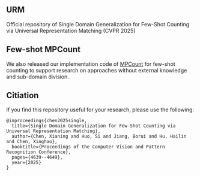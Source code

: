 ## URM
Official repository of Single Domain Generalization for Few-Shot Counting via Universal Representation Matching (CVPR 2025)

## Few-shot MPCount
We also released our implementation code of [MPCount](https://github.com/Shimmer93/MPCount) for few-shot counting to support research on approaches without external knowledge and sub-domain division.

## Citiation
If you find this repository useful for your research, please use the following:

```
@inproceedings{chen2025single,
  title={Single Domain Generalization for Few-Shot Counting via Universal Representation Matching},
  author={Chen, Xianing and Huo, Si and Jiang, Borui and Hu, Hailin and Chen, Xinghao},
  booktitle={Proceedings of the Computer Vision and Pattern Recognition Conference},
  pages={4639--4649},
  year={2025}
}
```
